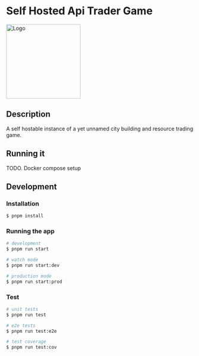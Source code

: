 # Self Hosted Api Trader Game
<img src="https://user-images.githubusercontent.com/18548570/230724270-427203bb-e61b-4a0e-bae5-7bacafc9c7fb.png" width="200" alt="Logo"/>

## Description

A self hostable instance of a yet unnamed city building and resource trading game.

## Running it

TODO. Docker compose setup

## Development

### Installation

```bash
$ pnpm install
```

### Running the app

```bash
# development
$ pnpm run start

# watch mode
$ pnpm run start:dev

# production mode
$ pnpm run start:prod
```

### Test

```bash
# unit tests
$ pnpm run test

# e2e tests
$ pnpm run test:e2e

# test coverage
$ pnpm run test:cov
```
